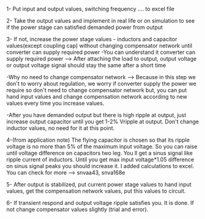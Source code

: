 1- Put input and output values, switching frequency .... to excel file

2- Take the output values and implement in real life or on simulation to see if the power stage can satisfied demanded power from output

3- If not, increase the power stage values - inductors and capacitor values(except coupling cap) without changing compensator network until converter can 
   supply required power
-You can understand it converter can supply required power --> After attaching the load to output, output voltage or output voltage signal should stay the same after a short time

-Why no need to change compensator network --> Because in this step we don't to worry about regulation, we worry if converter supply the power we require so don't need to 
change compensator network but, you can put hand input values and change compensation network according to new values every time you increase values.

-After you have demanded output but there is high ripple at output, just increase output capacitor until you get 1-2% Vripple at output. Don't change inductor values, no need for it at this point.

4-(from application note) The flying capacitor is chosen so that its ripple voltage is no more than 5% of the maximum input voltage. So you can raise until voltage difference on capacitors two leg. You ll get a sinus signal like ripple current of inductors. Until you get max input voltage*1.05 difference on sinus signal peaks you should increase it. I added calculations to excel. You can check for more --> snvaa43, snva168e

5- After output is stabilized, put current power stage values to hand input values, get the compensation network values, put this values to circuit.

6- If transient respond and output voltage ripple satisfies you. It is done. If not change compensator values slightly (trial and error).
